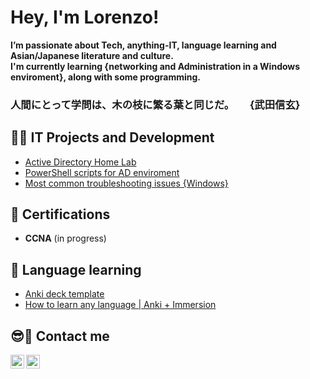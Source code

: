 <h1> Hey, I'm Lorenzo! <br/></h1>

**I’m passionate about Tech, anything-IT, language learning and Asian/Japanese literature and culture.**  
**I'm currently learning {networking and Administration in a Windows enviroment}, along with some programming.** <br>

<h3>人間にとって学問は、木の枝に繁る葉と同じだ。　　{武田信玄}</h3>

<h2>👨‍💻 IT Projects and Development</h2>

- [Active Directory Home Lab](https://github.com/Wolanet/Anki_deck-language-learning)
- [PowerShell scripts for AD enviroment](https://github.com/Wolanet/ActiveDirectory-scripts)
- [Most common troubleshooting issues {Windows}](https://github.com/Wolanet/Anki_deck-language-learning)

<h2>📜 Certifications</h2>

- **CCNA** (in progress)

<h2>🔰 Language learning</h2>

- [Anki deck template](https://github.com/Wolanet/Anki_deck-language-learning)
- [How to learn any language | Anki + Immersion](https://github.com/Wolanet/Anki_deck-language-learning)

<h2>😎🤳 Contact me</h2>

[<img align="left" alt="LoBe | LinkedIn" width="22px" src="https://cdn.jsdelivr.net/npm/simple-icons@v3/icons/linkedin.svg" />][linkedin]
[<img align="left" alt="LoBe | Instagram" width="22px" src="https://cdn.jsdelivr.net/npm/simple-icons@v3/icons/instagram.svg" />][instagram]

[instagram]: https://www.instagram.com/magnificent.flow/
[linkedin]: https://www.linkedin.com/in/lorenzobertini-netw/

<!-- Wolanet/Wolanet is a ✨ special ✨ repository because its `README.md` (this file) appears on your GitHub profile. -->

